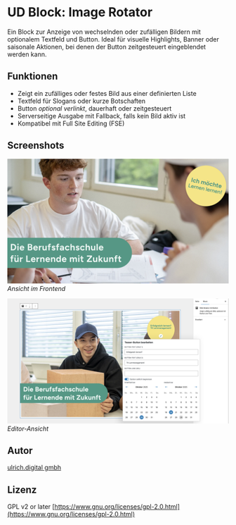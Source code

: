 # UD Block: Image Rotator

Ein Block zur Anzeige von wechselnden oder zufälligen Bildern mit optionalem Textfeld und Button.
Ideal für visuelle Highlights, Banner oder saisonale Aktionen, bei denen der Button zeitgesteuert eingeblendet werden kann.


## Funktionen

- Zeigt ein zufälliges oder festes Bild aus einer definierten Liste
- Textfeld für Slogans oder kurze Botschaften
- Button *optional verlinkt*, dauerhaft oder zeitgesteuert
- Serverseitige Ausgabe mit Fallback, falls kein Bild aktiv ist
- Kompatibel mit Full Site Editing (FSE)


## Screenshots

![Frontend-Ansicht](./assets/ud-image-rotator.png)
*Ansicht im Frontend*

![Editor-Ansicht](./assets/ud-image-rotator_02.png)
*Editor-Ansicht*


## Autor

[ulrich.digital gmbh](https://ulrich.digital)


## Lizenz

GPL v2 or later
[https://www.gnu.org/licenses/gpl-2.0.html](https://www.gnu.org/licenses/gpl-2.0.html)